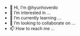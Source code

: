 - 👋 Hi, I’m @hyunhoverdo
- 👀 I’m interested in ...
- 🌱 I’m currently learning ...
- 💞️ I’m looking to collaborate on ...
- 📫 How to reach me ...

<!---
hyunhoverdo/hyunhoverdo is a ✨ special ✨ repository because its `README.md` (this file) appears on your GitHub profile.
You can click the Preview link to take a look at your changes.
--->
